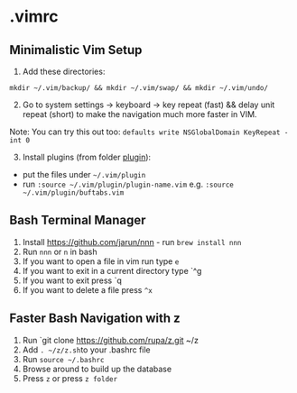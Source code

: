 # .vimrc
## Minimalistic Vim Setup

1. Add these directories:
```
mkdir ~/.vim/backup/ && mkdir ~/.vim/swap/ && mkdir ~/.vim/undo/
```
2. Go to system settings -> keyboard -> key repeat (fast) && delay unit repeat (short) to make the navigation much more faster in VIM.

Note: You can try this out too: `defaults write NSGlobalDomain KeyRepeat -int 0`

3. Install plugins (from folder [plugin](./plugin)):
  - put the files under `~/.vim/plugin`
  - run `:source ~/.vim/plugin/plugin-name.vim` e.g. `:source ~/.vim/plugin/buftabs.vim`
  
## Bash Terminal Manager

1. Install https://github.com/jarun/nnn - run `brew install nnn`
2. Run `nnn` or `n` in bash
3. If you want to open a file in vim run type `e`
4. If you want to exit in a current directory type `^g
5. If you want to exit press `q
6. If you want to delete a file press `^x`

## Faster Bash Navigation with z

1. Run `git clone https://github.com/rupa/z.git ~/z
2. Add `. ~/z/z.sh`to your .bashrc file
3. Run `source ~/.bashrc`
4. Browse around to build up the database
5. Press `z` or press `z folder` 

